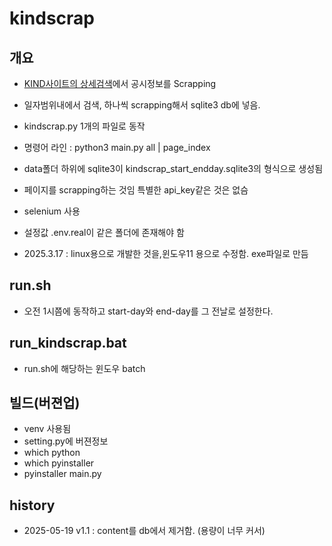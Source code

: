 # kindscrap

## 개요

- [KIND사이트의 상세검색](https://kind.krx.co.kr/disclosure/details.do?method=searchDetailsMain)에서 공시정보를 Scrapping
- 일자범위내에서 검색, 하나씩 scrapping해서 sqlite3 db에 넣음.
- kindscrap.py 1개의 파일로 동작
- 명령어 라인 : python3 main.py <start yyyy-mm-dd> <end yyyy-mm-dd> all | page_index

- data폴더 하위에 sqlite3이 kindscrap_start_endday.sqlite3의 형식으로 생성됨

- 페이지를 scrapping하는 것임 특별한 api_key같은 것은 없슴
- selenium 사용
- 설정값 .env.real이 같은 폴더에 존재해야 함

- 2025.3.17 : linux용으로 개발한 것을,윈도우11 용으로 수정함. exe파일로 만듬



## run.sh

- 오전 1시쯤에 동작하고  start-day와 end-day를 그 전날로 설정한다.

## run_kindscrap.bat

- run.sh에 해당하는 윈도우  batch

## 빌드(버젼업)
- venv 사용됨
- setting.py에 버젼정보
- which python
- which pyinstaller
- pyinstaller main.py

## history

- 2025-05-19 v1.1 : content를 db에서 제거함. (용량이 너무 커서)